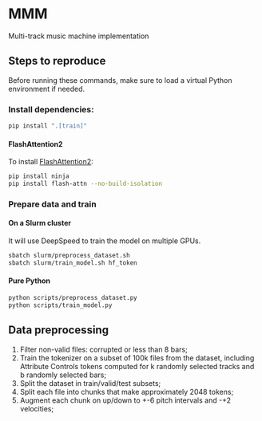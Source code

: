 # MMM
Multi-track music machine implementation

## Steps to reproduce

Before running these commands, make sure to load a virtual Python environment if needed.

### Install dependencies:
```bash
pip install ".[train]"
```

#### FlashAttention2

To install [FlashAttention2](https://github.com/Dao-AILab/flash-attention?tab=readme-ov-file#installation-and-features):

```bash
pip install ninja
pip install flash-attn --no-build-isolation
```

### Prepare data and train

#### On a Slurm cluster

It will use DeepSpeed to train the model on multiple GPUs.

```bash
sbatch slurm/preprocess_dataset.sh
sbatch slurm/train_model.sh hf_token
```

#### Pure Python

```bash
python scripts/preprocess_dataset.py
python scripts/train_model.py
```

## Data preprocessing

1. Filter non-valid files: corrupted or less than 8 bars;
2. Train the tokenizer on a subset of 100k files from the dataset, including Attribute Controls tokens computed for k randomly selected tracks and b randomly selected bars;
3. Split the dataset in train/valid/test subsets;
4. Split each file into chunks that make approximately 2048 tokens;
5. Augment each chunk on up/down to +-6 pitch intervals and -+2 velocities;
